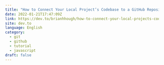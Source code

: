 ```yaml
---
title: "How to Connect Your Local Project’s Codebase to a GitHub Repository Fast!"
date: 2022-01-21T17:47:09Z
link: https://dev.to/brianhhough/how-to-connect-your-local-projects-codebase-to-a-github-repository-fast-2l7h?utm_medium=RSS&utm_source=news.12bit.vn
site: dev.to
language: English
category:
  - git
  - github
  - tutorial
  - javascript
draft: false
---
```

